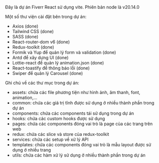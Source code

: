 Đây là dự án Fiverr React sử dụng vite. Phiên bản node là v20.14.0

Một số thư viện cài đặt bên trong dự án:

- Axios (done)
- Tailwind CSS (done)
- SASS (done)
- React-router-dom v6 (done)
- Redux-toolkit (done)
- Formik và Yup để quản lý form và validation (done)
- Antd để xây dựng UI (done)
- Lottie-react để quản lý animation.json (done)
- React-toastify để thông báo lỗi (done)
- Swiper để quản lý Carousel (done)

Ghi chú về các thư mục trong dự án:

- assets: chứa các file phương tiện như hình ảnh, âm thanh, font, animation,...
- common: chứa các giá trị tĩnh được sử dụng ở nhiều thành phần trong dự án
- components: chứa các components tái sử dụng trong dự án
- hooks: chứa các custom hooks được sử dụng
- pages: chứa các components đóng vai trò là page của các trang trên web
- redux: chứa các slice và store của redux-toolkit
- services: chứa các setup về xử lý API
- templates: chứa các components đóng vai trò là mẫu layout được sử dụng ở nhiều trang
- utils: chứa các hàm xử lý sử dụng ở nhiều thành phần trong dự án
